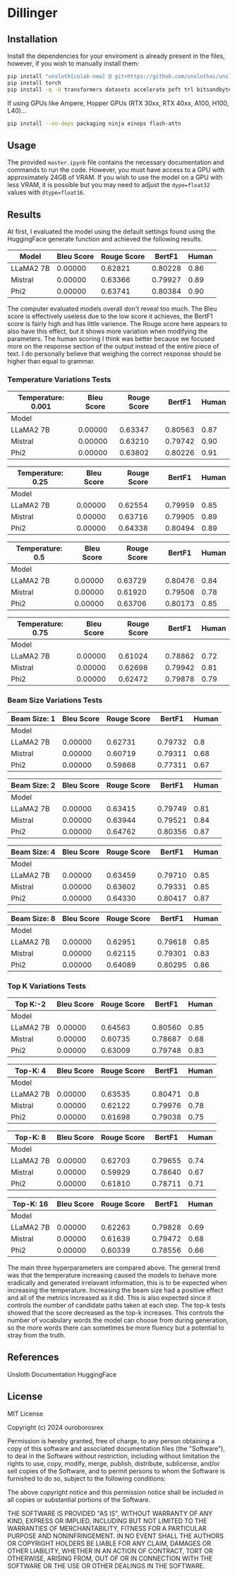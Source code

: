 # Dillinger

## Installation

Install the dependencies for your enviroment is already present in the files, however, if you wish to manually install them:

```sh
pip install "unsloth[colab-new] @ git+https://github.com/unslothai/unsloth.git"
pip install torch
pip install -q -U transformers datasets accelerate peft trl bitsandbytes
```

If using GPUs like Ampere, Hopper GPUs (RTX 30xx, RTX 40xx, A100, H100, L40)...

```sh
pip install --no-deps packaging ninja einops flash-attn 
```


## Usage
The provided `master.ipynb` file contains the necessary documentation and commands to run the code. However, you must have access to a GPU with approximately 24GB of VRAM. If you wish to use the model on a GPU with less VRAM, it is possible but you may need to adjust the `dype=float32` values with `dtype=float16`.

## Results
At first, I evaluated the model using the default settings found using the HuggingFace generate function and achieved the following results.

Model      | Bleu Score | Rouge Score  | BertF1 | Human
| ------ | ------ | ------ | ------ | -- |
LLaMA2 7B  | 0.00000    | 0.62821      | 0.80228   | 0.86
Mistral    | 0.00000    | 0.63366      | 0.79927   |0.89
Phi2       | 0.00000    | 0.63741      | 0.80384| 0.90

The computer evaluated models overall don't reveal too much. The Bleu score is effectively useless due to the low score it achieves, the BertF1 score is fairly high and has little varience. The Rouge score here appears to also have this effect, but it shows more variation when modifying the parameters. The human scoring I think was better because we focused more on the response section of the output instead of the entire piece of text. I do personally believe that weighing the correct response should be higher than equal to grammar.

### Temperature Variations Tests

Temperature: 0.001 | Bleu Score | Rouge Score  | BertF1 | Human
|-|-|-|-|-
Model      |  |   |     
LLaMA2 7B  | 0.00000    | 0.63347      | 0.80563   | 0.87
Mistral    | 0.00000    | 0.63210      | 0.79742   | 0.90
Phi2       | 0.00000    | 0.63802      | 0.80226   | 0.91

Temperature: 0.25 | Bleu Score | Rouge Score  | BertF1 | Human
|-|-|-|-|-|
Model      |  |   |     
LLaMA2 7B  | 0.00000    | 0.62554      | 0.79959   | 0.85
Mistral    | 0.00000    | 0.63716      | 0.79905   | 0.89
Phi2       | 0.00000    | 0.64338      | 0.80494  | 0.89

Temperature: 0.5 | Bleu Score | Rouge Score  | BertF1 | Human
|-|-|-|-|-|
Model      |  |   |     
LLaMA2 7B  | 0.00000    | 0.63729      | 0.80476   | 0.84
Mistral    | 0.00000    | 0.61920      | 0.79508   | 0.78
Phi2       | 0.00000    | 0.63706      | 0.80173  | 0.85

Temperature: 0.75 | Bleu Score | Rouge Score  | BertF1 | Human
|-|-|-|-|-
Model      |  |   |     
LLaMA2 7B  | 0.00000    | 0.61024      | 0.78862   | 0.72
Mistral    | 0.00000    | 0.62698      | 0.79942   | 0.81
Phi2       | 0.00000    | 0.62472      | 0.79878 | 0.79

### Beam Size Variations Tests

Beam Size: 1      | Bleu Score | Rouge Score  | BertF1 | Human    
|-|-|-|-|-
Model      |  |   |     
LLaMA2 7B  | 0.00000    | 0.62731      | 0.79732   | 0.8
Mistral    | 0.00000    | 0.60719      | 0.79311   | 0.68
Phi2       | 0.00000    | 0.59868      | 0.77311  | 0.67

Beam Size: 2     | Bleu Score | Rouge Score  | BertF1 | Human
|-|-|-|-|-
Model      |  |   |     
LLaMA2 7B  | 0.00000    | 0.63415      | 0.79749   | 0.81
Mistral    | 0.00000    | 0.63944      | 0.79521    | 0.84
Phi2       | 0.00000    | 0.64762      | 0.80356 | 0.87

Beam Size: 4      | Bleu Score | Rouge Score  | BertF1 | Human
|-|-|-|-|-
Model      |  |   |     
LLaMA2 7B  | 0.00000    | 0.63459      | 0.79710   | 0.85
Mistral    | 0.00000    | 0.63602      | 0.79331   | 0.85
Phi2       | 0.00000    | 0.64330      | 0.80417  | 0.87

Beam Size: 8     | Bleu Score | Rouge Score  | BertF1 | Human
|-|-|-|-|-
Model      |  |   |     
LLaMA2 7B  | 0.00000    | 0.62951      | 0.79618   | 0.85
Mistral    | 0.00000    | 0.62115      | 0.79301   | 0.83
Phi2       | 0.00000    | 0.64089      | 0.80295 | 0.86
### Top K Variations Tests
Top K:-2      | Bleu Score | Rouge Score  | BertF1  | Human
|-|-|-|-|-
Model      |  |   |     
LLaMA2 7B  | 0.00000    | 0.64563      | 0.80560   | 0.85
Mistral    | 0.00000    | 0.60735      | 0.78687   | 0.68
Phi2       | 0.00000    | 0.63009      | 0.79748 | 0.83

Top-K: 4      | Bleu Score | Rouge Score  | BertF1 | Human
|-|-|-|-|-
Model      |  |   |     
LLaMA2 7B  | 0.00000    | 0.63535      | 0.80471   | 0.8
Mistral    | 0.00000    | 0.62122      | 0.79976   | 0.78
Phi2       | 0.00000    | 0.61698      | 0.79038 | 0.75

Top-K: 8      | Bleu Score | Rouge Score  | BertF1  | Human
|-|-|-|-|-
Model      |  |   |     
LLaMA2 7B  | 0.00000    | 0.62703      | 0.79655   | 0.74
Mistral    | 0.00000    | 0.59929      | 0.78640   | 0.67
Phi2       | 0.00000    | 0.61810      | 0.78711   | 0.71

Top-K:  16     | Bleu Score | Rouge Score  | BertF1 | Human
|-|-|-|-|-
Model      |  |   |     
LLaMA2 7B  | 0.00000    | 0.62263      | 0.79828   | 0.69
Mistral    | 0.00000    | 0.61639      | 0.79472  | 0.68 
Phi2       | 0.00000    | 0.60339      | 0.78556 | 0.66

The main three hyperparameters are compared above. The general trend was that the temperature increasing caused the models to behave more eradically and generated irrelavant information, this is to be expected when increasing the temperature. Increasing the beam size had a positive effect and all of the metrics increased as it did. This is also expected since it controls the number of candidate paths taken at each step. The top-k tests showed that the score decreased as the top-k increases. This controls the number of vocabulary words the model can choose from during generation, so the more words there can sometimes be more fluency but a potential to stray from the truth.

## References
Unsloth Documentation
HuggingFace
## License
MIT License

Copyright (c) 2024 ouroborosrex

Permission is hereby granted, free of charge, to any person obtaining a copy
of this software and associated documentation files (the "Software"), to deal
in the Software without restriction, including without limitation the rights
to use, copy, modify, merge, publish, distribute, sublicense, and/or sell
copies of the Software, and to permit persons to whom the Software is
furnished to do so, subject to the following conditions:

The above copyright notice and this permission notice shall be included in all
copies or substantial portions of the Software.

THE SOFTWARE IS PROVIDED "AS IS", WITHOUT WARRANTY OF ANY KIND, EXPRESS OR
IMPLIED, INCLUDING BUT NOT LIMITED TO THE WARRANTIES OF MERCHANTABILITY,
FITNESS FOR A PARTICULAR PURPOSE AND NONINFRINGEMENT. IN NO EVENT SHALL THE
AUTHORS OR COPYRIGHT HOLDERS BE LIABLE FOR ANY CLAIM, DAMAGES OR OTHER
LIABILITY, WHETHER IN AN ACTION OF CONTRACT, TORT OR OTHERWISE, ARISING FROM,
OUT OF OR IN CONNECTION WITH THE SOFTWARE OR THE USE OR OTHER DEALINGS IN THE
SOFTWARE.
